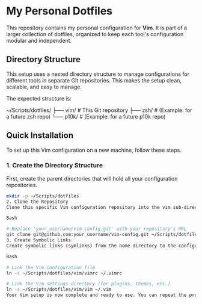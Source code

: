 # My Personal Dotfiles

This repository contains my personal configuration for **Vim**. It is part of a larger collection of dotfiles, organized to keep each tool's configuration modular and independent.

## Directory Structure

This setup uses a nested directory structure to manage configurations for different tools in separate Git repositories. This makes the setup clean, scalable, and easy to manage.

The expected structure is:

~/Scripts/dotfiles/
├── vim/      # This Git repository
├── zsh/      # (Example: for a future zsh repo)
└── p10k/     # (Example: for a future p10k repo)


## Quick Installation

To set up this Vim configuration on a new machine, follow these steps.

### 1. Create the Directory Structure

First, create the parent directories that will hold all your configuration repositories.

```bash
mkdir -p ~/Scripts/dotfiles
2. Clone the Repository
Clone this specific Vim configuration repository into the vim sub-directory.

Bash

# Replace 'your_username/vim-config.git' with your repository's URL
git clone git@github.com:your_username/vim-config.git ~/Scripts/dotfiles/vim
3. Create Symbolic Links
Create symbolic links (symlinks) from the home directory to the configuration files inside the cloned repository. This allows Vim to find and load them correctly.

Bash

# Link the Vim configuration file
ln -s ~/Scripts/dotfiles/vim/vimrc ~/.vimrc

# Link the Vim settings directory (for plugins, themes, etc.)
ln -s ~/Scripts/dotfiles/vim/vim ~/.vim
Your Vim setup is now complete and ready to use. You can repeat the process for other configurations (like Zsh or p10k) by cloning them into their respective folders inside ~/Scripts/dotfiles/.
